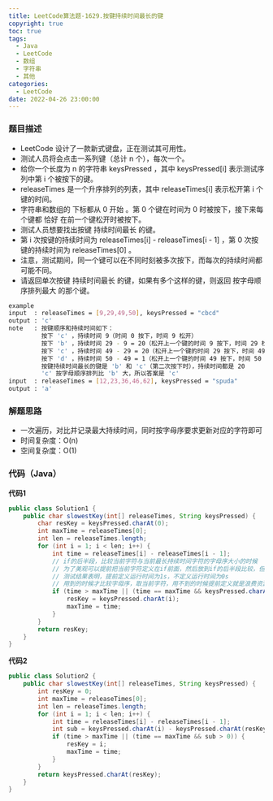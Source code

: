 ```yaml
---
title: LeetCode算法题-1629.按键持续时间最长的键
copyright: true
toc: true
tags:
  - Java
  - LeetCode
  - 数组
  - 字符串
  - 其他
categories:
  - LeetCode
date: 2022-04-26 23:00:00
---
```



### 题目描述

* LeetCode 设计了一款新式键盘，正在测试其可用性。
* 测试人员将会点击一系列键（总计 n 个），每次一个。
* 给你一个长度为 n 的字符串 keysPressed ，其中 keysPressed[i] 表示测试序列中第 i 个被按下的键。
* releaseTimes 是一个升序排列的列表，其中 releaseTimes[i] 表示松开第 i 个键的时间。
* 字符串和数组的 下标都从 0 开始 。第 0 个键在时间为 0 时被按下，接下来每个键都 恰好 在前一个键松开时被按下。
* 测试人员想要找出按键 持续时间最长 的键。
* 第 i 次按键的持续时间为 releaseTimes[i] - releaseTimes[i - 1] ，第 0 次按键的持续时间为 releaseTimes[0] 。
* 注意，测试期间，同一个键可以在不同时刻被多次按下，而每次的持续时间都可能不同。
* 请返回单次按键 持续时间最长 的键，如果有多个这样的键，则返回 按字母顺序排列最大 的那个键。
  
```bash
example
input  : releaseTimes = [9,29,49,50], keysPressed = "cbcd"
output : 'c'
note   : 按键顺序和持续时间如下：
         按下 'c' ，持续时间 9（时间 0 按下，时间 9 松开）
         按下 'b' ，持续时间 29 - 9 = 20（松开上一个键的时间 9 按下，时间 29 松开）
         按下 'c' ，持续时间 49 - 29 = 20（松开上一个键的时间 29 按下，时间 49 松开）
         按下 'd' ，持续时间 50 - 49 = 1（松开上一个键的时间 49 按下，时间 50 松开）
         按键持续时间最长的键是 'b' 和 'c'（第二次按下时），持续时间都是 20
         'c' 按字母顺序排列比 'b' 大，所以答案是 'c'
input  : releaseTimes = [12,23,36,46,62], keysPressed = "spuda"
output : 'a'
```

<!--more-->

### 解题思路

+ 一次遍历，对比并记录最大持续时间，同时按字母序要求更新对应的字符即可
+ 时间复杂度：O(n)
+ 空间复杂度：O(1)

### 代码（Java）
**代码1**
```java
public class Solution1 {
    public char slowestKey(int[] releaseTimes, String keysPressed) {
        char resKey = keysPressed.charAt(0);
        int maxTime = releaseTimes[0];
        int len = releaseTimes.length;
        for (int i = 1; i < len; i++) {
            int time = releaseTimes[i] - releaseTimes[i - 1];
            // if的后半段，比较当前字符与当前最长持续时间字符的字母序大小的时候
            // 为了美观可以提前把当前字符定义在if前面，然后放到if的后半段比较，但是这样会浪费测试时间
            // 测试结果表明，提前定义运行时间为1s，不定义运行时间为0s
            // 用到的时候才比较字母序，取当前字符，用不到的时候提前定义就是浪费资源
            if (time > maxTime || (time == maxTime && keysPressed.charAt(i) > resKey)) {
                resKey = keysPressed.charAt(i);
                maxTime = time;
            }
        }
        return resKey;
    }
}
```
**代码2**
```java
public class Solution2 {
    public char slowestKey(int[] releaseTimes, String keysPressed) {
        int resKey = 0;
        int maxTime = releaseTimes[0];
        int len = releaseTimes.length;
        for (int i = 1; i < len; i++) {
            int time = releaseTimes[i] - releaseTimes[i - 1];
            int sub = keysPressed.charAt(i) - keysPressed.charAt(resKey);
            if (time > maxTime || (time == maxTime && sub > 0)) {
                resKey = i;
                maxTime = time;
            }
        }
        return keysPressed.charAt(resKey);
    }
}
```